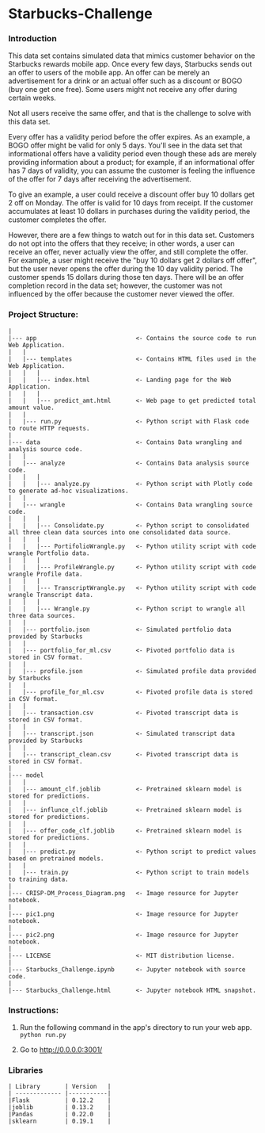 # Starbucks-Challenge

### Introduction
This data set contains simulated data that mimics customer behavior on the Starbucks rewards mobile app. Once every few days, Starbucks sends out an offer to users of the mobile app. An offer can be merely an advertisement for a drink or an actual offer such as a discount or BOGO (buy one get one free). Some users might not receive any offer during certain weeks.

Not all users receive the same offer, and that is the challenge to solve with this data set.

Every offer has a validity period before the offer expires. As an example, a BOGO offer might be valid for only 5 days. You'll see in the data set that informational offers have a validity period even though these ads are merely providing information about a product; for example, if an informational offer has 7 days of validity, you can assume the customer is feeling the influence of the offer for 7 days after receiving the advertisement.

To give an example, a user could receive a discount offer buy 10 dollars get 2 off on Monday. The offer is valid for 10 days from receipt. If the customer accumulates at least 10 dollars in purchases during the validity period, the customer completes the offer.

However, there are a few things to watch out for in this data set. Customers do not opt into the offers that they receive; in other words, a user can receive an offer, never actually view the offer, and still complete the offer. For example, a user might receive the "buy 10 dollars get 2 dollars off offer", but the user never opens the offer during the 10 day validity period. The customer spends 15 dollars during those ten days. There will be an offer completion record in the data set; however, the customer was not influenced by the offer because the customer never viewed the offer.

### Project Structure:
    
    |
    |--- app                            <- Contains the source code to run Web Application.
    |   |
    |   |--- templates                  <- Contains HTML files used in the Web Application.
    |   |   |
    |   |   |--- index.html             <- Landing page for the Web Application.
    |   |   |
    |   |   |--- predict_amt.html       <- Web page to get predicted total amount value.
    |   |
    |   |--- run.py                     <- Python script with Flask code to route HTTP requests.
    |
    |--- data                           <- Contains Data wrangling and analysis source code. 
    |   |
    |   |--- analyze                    <- Contains Data analysis source code.
    |   |   |
    |   |   |--- analyze.py             <- Python script with Plotly code to generate ad-hoc visualizations.
    |   |
    |   |--- wrangle                    <- Contains Data wrangling source code.
    |   |   |
    |   |   |--- Consolidate.py         <- Python script to consolidated all three clean data sources into one consolidated data source.
    |   |   |
    |   |   |--- PortifolioWrangle.py   <- Python utility script with code wrangle Portfolio data.
    |   |   |
    |   |   |--- ProfileWrangle.py      <- Python utility script with code wrangle Profile data.
    |   |   |
    |   |   |--- TranscriptWrangle.py   <- Python utility script with code wrangle Transcript data.
    |   |   |
    |   |   |--- Wrangle.py             <- Python script to wrangle all three data sources.
    |   |
    |   |--- portfolio.json             <- Simulated portfolio data provided by Starbucks
    |   |
    |   |--- portfolio_for_ml.csv       <- Pivoted portfolio data is stored in CSV format.
    |   |
    |   |--- profile.json               <- Simulated profile data provided by Starbucks
    |   |
    |   |--- profile_for_ml.csv         <- Pivoted profile data is stored in CSV format.
    |   |
    |   |--- transaction.csv            <- Pivoted transcript data is stored in CSV format.
    |   |
    |   |--- transcript.json            <- Simulated transcript data provided by Starbucks
    |   |       
    |   |--- transcript_clean.csv       <- Pivoted transcript data is stored in CSV format.
    |
    |--- model
    |   |
    |   |--- amount_clf.joblib          <- Pretrained sklearn model is stored for predictions.
    |   |
    |   |--- influnce_clf.joblib        <- Pretrained sklearn model is stored for predictions.
    |   |
    |   |--- offer_code_clf.joblib      <- Pretrained sklearn model is stored for predictions.
    |   |
    |   |--- predict.py                 <- Python script to predict values based on pretrained models.
    |   |
    |   |--- train.py                   <- Python script to train models to training data.
    |
    |--- CRISP-DM_Process_Diagram.png   <- Image resource for Jupyter notebook.
    |
    |--- pic1.png                       <- Image resource for Jupyter notebook.
    |
    |--- pic2.png                       <- Image resource for Jupyter notebook.
    |
    |--- LICENSE                        <- MIT distribution license.
    |
    |--- Starbucks_Challenge.ipynb      <- Jupyter notebook with source code.
    |
    |--- Starbucks_Challenge.html       <- Jupyter notebook HTML snapshot.
    
### Instructions:
1. Run the following command in the app's directory to run your web app.
    `python run.py`

2. Go to http://0.0.0.0:3001/

### Libraries
    | Library       | Version   |
    | ------------- |-----------|
    |Flask          | 0.12.2    |
    |joblib         | 0.13.2    |
    |Pandas         | 0.22.0    |
    |sklearn        | 0.19.1    |

